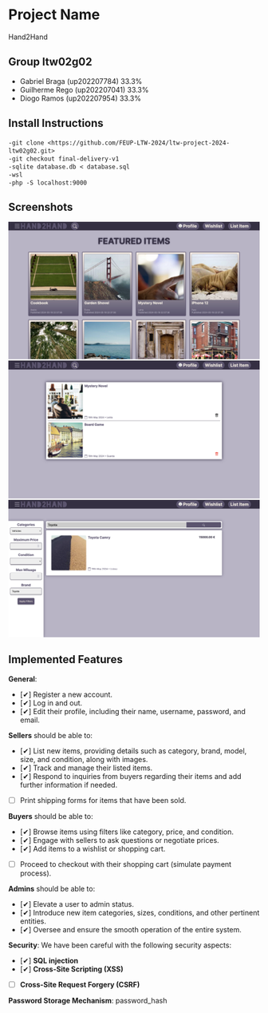 # Project Name

Hand2Hand

## Group ltw02g02

- Gabriel Braga (up202207784) 33.3%
- Guilherme Rego (up202207041) 33.3%
- Diogo Ramos (up202207954) 33.3%

## Install Instructions

    -git clone <https://github.com/FEUP-LTW-2024/ltw-project-2024-ltw02g02.git>
    -git checkout final-delivery-v1
    -sqlite database.db < database.sql
    -wsl
    -php -S localhost:9000


## Screenshots

![Homepage Picture](screenshots/homepage.png)
![Wishlist Picture](screenshots/wishlist.png)
![Search Picture](screenshots/search.png)

## Implemented Features

**General**:

- [✔] Register a new account.
- [✔] Log in and out.
- [✔] Edit their profile, including their name, username, password, and email.

**Sellers**  should be able to:

- [✔] List new items, providing details such as category, brand, model, size, and condition, along with images.
- [✔] Track and manage their listed items.
- [✔] Respond to inquiries from buyers regarding their items and add further information if needed.
- [ ] Print shipping forms for items that have been sold.

**Buyers**  should be able to:

- [✔] Browse items using filters like category, price, and condition.
- [✔] Engage with sellers to ask questions or negotiate prices.
- [✔] Add items to a wishlist or shopping cart.
- [ ] Proceed to checkout with their shopping cart (simulate payment process).

**Admins**  should be able to:

- [✔] Elevate a user to admin status.
- [✔] Introduce new item categories, sizes, conditions, and other pertinent entities.
- [✔] Oversee and ensure the smooth operation of the entire system.

**Security**:
We have been careful with the following security aspects:

- [✔] **SQL injection**
- [✔] **Cross-Site Scripting (XSS)**
- [ ] **Cross-Site Request Forgery (CSRF)**

**Password Storage Mechanism**: password_hash
